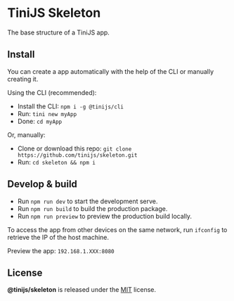 # TiniJS Skeleton 

The base structure of a TiniJS app.

## Install

You can create a app automatically with the help of the CLI or manually creating it.

Using the CLI (recommended):

- Install the CLI: `npm i -g @tinijs/cli`
- Run: `tini new myApp`
- Done: `cd myApp`

Or, manually:

- Clone or download this repo: `git clone https://github.com/tinijs/skeleton.git`
- Run: `cd skeleton && npm i`

## Develop & build

- Run `npm run dev` to start the development serve.
- Run `npm run build` to build the production package.
- Run `npm run preview` to preview the production build locally.

To access the app from other devices on the same network, run `ifconfig` to retrieve the IP of the host machine.

Preview the app: `192.168.1.XXX:8080`

## License

**@tinijs/skeleton** is released under the [MIT](https://github.com/tinijs/core/blob/master/LICENSE) license.
